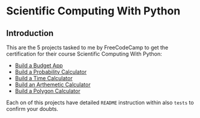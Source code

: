 # Scientific Computing With Python

## Introduction

This are the 5 projects tasked to me by FreeCodeCamp to get the certification for their course Scientific Computing With Python:

- [Build a Budget App](https://github.com/Bondedincome/FreeCodeCampProjects/tree/main/ScientificComputingWithPythonProjects/Build%20a%20Budget%20App%20Project)
- [Build a Probability Calculator](https://github.com/Bondedincome/FreeCodeCampProjects/tree/main/ScientificComputingWithPythonProjects/Build%20A%20Probability%20Calculator%20Project)
- [Build a Time Calculator](https://github.com/Bondedincome/FreeCodeCampProjects/tree/main/ScientificComputingWithPythonProjects/Build%20a%20Time%20Calculator%20Project)
- [Build an Arthemetic Calculator](https://github.com/Bondedincome/FreeCodeCampProjects/tree/main/ScientificComputingWithPythonProjects/Build%20an%20Arithmetic%20Formatter%20Project)
- [Build a Polygon Calculator](https://replit.com/@daniotwithtinsa/boilerplate-polygon-area-calculator#shape_calculator.py)

Each on of this projects have detailed `README` instruction within also `tests` to confirm your doubts.
